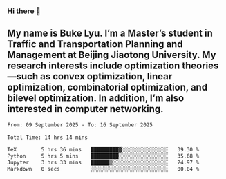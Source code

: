 ### Hi there 👋
## My name is Buke Lyu. I’m a Master’s student in Traffic and Transportation Planning and Management at Beijing Jiaotong University. My research interests include optimization theories—such as convex optimization, linear optimization, combinatorial optimization, and bilevel optimization. In addition, I’m also interested in computer networking.
<!--START_SECTION:waka-->

```txt
From: 09 September 2025 - To: 16 September 2025

Total Time: 14 hrs 14 mins

TeX        5 hrs 36 mins   █████████▓░░░░░░░░░░░░░░░   39.30 %
Python     5 hrs 5 mins    █████████░░░░░░░░░░░░░░░░   35.68 %
Jupyter    3 hrs 33 mins   ██████▒░░░░░░░░░░░░░░░░░░   24.97 %
Markdown   0 secs          ░░░░░░░░░░░░░░░░░░░░░░░░░   00.04 %
```

<!--END_SECTION:waka-->
<!--
**Bookervsky/Bookervsky** is a ✨ _special_ ✨ repository because its `README.md` (this file) appears on your GitHub profile.

Here are some ideas to get you started:

- 🔭 I’m currently working on ...
- 🌱 I’m currently learning ...
- 👯 I’m looking to collaborate on ...
- 🤔 I’m looking for help with ...
- 💬 Ask me about ...
- 📫 How to reach me: ...
- 😄 Pronouns: ...
- ⚡ Fun fact: ...
-->
